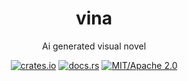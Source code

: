 <div align="center">

# vina

Ai generated visual novel

[![crates.io](https://img.shields.io/crates/v/vina.svg)](https://crates.io/crates/vina)
[![docs.rs](https://docs.rs/vina/badge.svg)](https://docs.rs/vina)
[![MIT/Apache 2.0](https://img.shields.io/badge/license-MIT%2FApache-blue.svg)](#)

</div>


